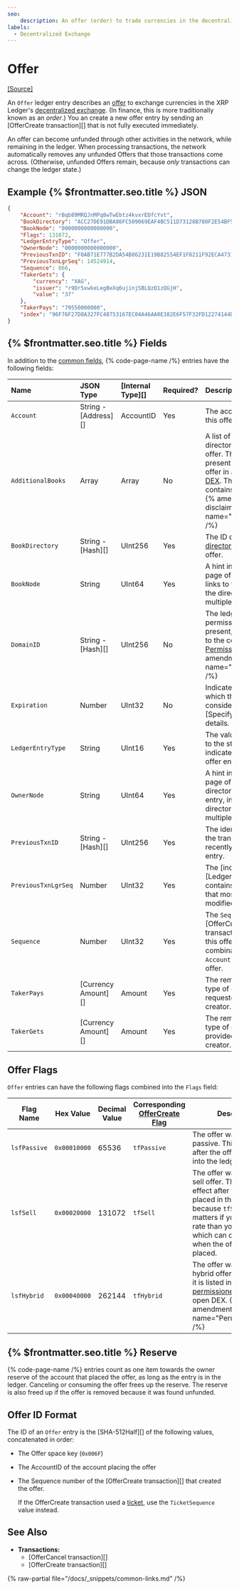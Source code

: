 ```yaml
---
seo:
    description: An offer (order) to trade currencies in the decentralized exchange.
labels:
  - Decentralized Exchange
---
```

# Offer
[[Source]](https://github.com/XRPLF/rippled/blob/7e24adbdd0b61fb50967c4c6d4b27cc6d81b33f3/include/xrpl/protocol/detail/ledger_entries.macro#L242-L255 "Source")

An `Offer` ledger entry describes an [offer](../../../../concepts/tokens/decentralized-exchange/offers.md) to exchange currencies in the XRP Ledger's [decentralized exchange](../../../../concepts/tokens/decentralized-exchange/index.md). (In finance, this is more traditionally known as an _order_.) You an create a new offer entry by sending an [OfferCreate transaction][] that is not fully executed immediately.

An offer can become unfunded through other activities in the network, while remaining in the ledger. When processing transactions, the network automatically removes any unfunded Offers that those transactions come across. (Otherwise, unfunded Offers remain, because _only_ transactions can change the ledger state.)


## Example {% $frontmatter.seo.title %} JSON

```json
{
    "Account": "rBqb89MRQJnMPq8wTwEbtz4kvxrEDfcYvt",
    "BookDirectory": "ACC27DE91DBA86FC509069EAF4BC511D73128B780F2E54BF5E07A369E2446000",
    "BookNode": "0000000000000000",
    "Flags": 131072,
    "LedgerEntryType": "Offer",
    "OwnerNode": "0000000000000000",
    "PreviousTxnID": "F0AB71E777B2DA54B86231E19B82554EF1F8211F92ECA473121C655BFC5329BF",
    "PreviousTxnLgrSeq": 14524914,
    "Sequence": 866,
    "TakerGets": {
        "currency": "XAG",
        "issuer": "r9Dr5xwkeLegBeXq6ujinjSBLQzQ1zQGjH",
        "value": "37"
    },
    "TakerPays": "79550000000",
    "index": "96F76F27D8A327FC48753167EC04A46AA0E382E6F57F32FD12274144D00F1797"
}
```

## {% $frontmatter.seo.title %} Fields

In addition to the [common fields](../common-fields.md), {% code-page-name /%} entries have the following fields:

| Name                | JSON Type            | [Internal Type][] | Required? | Description |
|:--------------------|:---------------------|:------------------|:----------|:------------|
| `Account`           | String - [Address][] | AccountID         | Yes       | The account that owns this offer. |
| `AdditionalBooks`   | Array                | Array             | No        | A list of additional offer directories that link to this offer. This field is only present if this is a hybrid offer in a [permissioned DEX](../../../../concepts/tokens/decentralized-exchange/permissioned-dexes.md). The array always contains exactly 1 entry. {% amendment-disclaimer name="PermissionedDEX" /%} |
| `BookDirectory`     | String - [Hash][]    | UInt256           | Yes       | The ID of the [offer directory](directorynode.md) that links to this offer. |
| `BookNode`          | String               | UInt64            | Yes       | A hint indicating which page of the offer directory links to this entry, in case the directory consists of multiple pages. |
| `DomainID`          | String - [Hash][]    | UInt256           | No        | The ledger entry ID of a permissioned domain. If present, this offer belongs to the corresponding [Permissioned DEX](../../../../concepts/tokens/decentralized-exchange/permissioned-dexes.md). {% amendment-disclaimer name="PermissionedDEX" /%} |
| `Expiration`        | Number               | UInt32            | No        | Indicates the time after which this offer is considered unfunded. See [Specifying Time][] for details. |
| `LedgerEntryType`   | String               | UInt16            | Yes       | The value `0x006F`, mapped to the string `Offer`, indicates that this is an offer entry. |
| `OwnerNode`         | String               | UInt64            | Yes       | A hint indicating which page of the owner directory links to this entry, in case the directory consists of multiple pages. |
| `PreviousTxnID`     | String - [Hash][]    | UInt256           | Yes       | The identifying hash of the transaction that most recently modified this entry. |
| `PreviousTxnLgrSeq` | Number               | UInt32            | Yes       | The [index of the ledger][Ledger Index] that contains the transaction that most recently modified this object. |
| `Sequence`          | Number               | UInt32            | Yes       | The `Sequence` value of the [OfferCreate][] transaction that created this offer. Used in combination with the `Account` to identify this offer. |
| `TakerPays`         | [Currency Amount][]  | Amount            | Yes       | The remaining amount and type of currency requested by the offer creator. |
| `TakerGets`         | [Currency Amount][]  | Amount            | Yes       | The remaining amount and type of currency being provided by the offer creator. |

## Offer Flags

`Offer` entries can have the following flags combined into the `Flags` field:

| Flag Name    | Hex Value    | Decimal Value | Corresponding [OfferCreate Flag](../../transactions/types/offercreate.md#offercreate-flags) | Description |
|--------------|--------------|---------------|-------------|------------------------|
| `lsfPassive` | `0x00010000` | 65536         | `tfPassive` | The offer was placed as passive. This has no effect after the offer is placed into the ledger. |
| `lsfSell`    | `0x00020000` | 131072        | `tfSell`    | The offer was placed as a sell offer. This has no effect after the offer is placed in the ledger, because `tfSell` only matters if you get a better rate than you asked for, which can only happen when the offer is initially placed. |
| `lsfHybrid`  | `0x00040000` | 262144        | `tfHybrid`  | The offer was placed as a hybrid offer, which means it is listed in a [permissioned DEX](/docs/concepts/tokens/decentralized-exchange/permissioned-dexes.md) and the open DEX. {% amendment-disclaimer name="PermissionedDEX" /%} |

## {% $frontmatter.seo.title %} Reserve

{% code-page-name /%} entries count as one item towards the owner reserve of the account that placed the offer, as long as the entry is in the ledger. Canceling or consuming the offer frees up the reserve. The reserve is also freed up if the offer is removed because it was found unfunded.


## Offer ID Format

The ID of an `Offer` entry is the [SHA-512Half][] of the following values, concatenated in order:

* The Offer space key (`0x006F`)
* The AccountID of the account placing the offer
* The Sequence number of the [OfferCreate transaction][] that created the offer.

    If the OfferCreate transaction used a [ticket](../../../../concepts/accounts/tickets.md), use the `TicketSequence` value instead.

## See Also

- **Transactions:**
  - [OfferCancel transaction][]
  - [OfferCreate transaction][]

{% raw-partial file="/docs/_snippets/common-links.md" /%}
